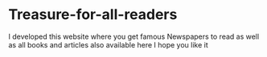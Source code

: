 # Treasure-for-all-readers
I developed this website where you get famous Newspapers to read as well as all books and articles also available here 
I hope you like it
